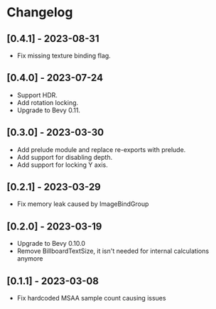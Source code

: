 # Changelog


## [0.4.1] - 2023-08-31
- Fix missing texture binding flag.

## [0.4.0] - 2023-07-24
- Support HDR.
- Add rotation locking.
- Upgrade to Bevy 0.11.

## [0.3.0] - 2023-03-30
- Add prelude module and replace re-exports with prelude.
- Add support for disabling depth.
- Add support for locking Y axis.

## [0.2.1] - 2023-03-29
- Fix memory leak caused by ImageBindGroup

## [0.2.0] - 2023-03-19
- Upgrade to Bevy 0.10.0
- Remove BillboardTextSize, it isn't needed for internal calculations anymore

## [0.1.1] - 2023-03-08
- Fix hardcoded MSAA sample count causing issues